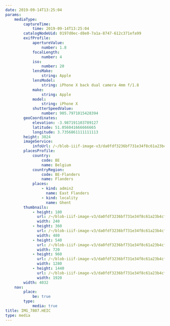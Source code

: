 ```yaml
---
date: 2019-09-14T13:25:04
params:
    mediaType:
        captureTime:
            time: 2019-09-14T13:25:04
        catalogNodeUid: 0197d0ec-d8e0-7a1a-8747-612c371efa99
        exifProfile:
            apertureValue:
                number: 1.8
            focalLength:
                number: 4
            iso:
                number: 20
            lensMake:
                string: Apple
            lensModel:
                string: iPhone X back dual camera 4mm f/1.8
            make:
                string: Apple
            model:
                string: iPhone X
            shutterSpeedValue:
                number: 905.7971015428394
        geoCoordinates:
            elevation: -3.987191103789127
            latitude: 51.056041666666665
            longitude: 3.7356861111111113
        height: 3024
        imageService:
            infoUrl: /~/blob-iiif-image-v3/da0fdf3236bf731e34f8c61a23b4cfffe6edb233924c540ec41bed3903109536/info.json
        placesProfile:
            country:
                code: BE
                name: Belgium
            countryRegion:
                code: BE-Flanders
                name: Flanders
            places:
                - kind: admin2
                  name: East Flanders
                - kind: locality
                  name: Ghent
        thumbnails:
            - height: 180
              url: /~/blob-iiif-image-v3/da0fdf3236bf731e34f8c61a23b4cfffe6edb233924c540ec41bed3903109536/full/240%2C180/0/default.jpg
              width: 240
            - height: 360
              url: /~/blob-iiif-image-v3/da0fdf3236bf731e34f8c61a23b4cfffe6edb233924c540ec41bed3903109536/full/480%2C360/0/default.jpg
              width: 480
            - height: 540
              url: /~/blob-iiif-image-v3/da0fdf3236bf731e34f8c61a23b4cfffe6edb233924c540ec41bed3903109536/full/720%2C540/0/default.jpg
              width: 720
            - height: 960
              url: /~/blob-iiif-image-v3/da0fdf3236bf731e34f8c61a23b4cfffe6edb233924c540ec41bed3903109536/full/1280%2C960/0/default.jpg
              width: 1280
            - height: 1440
              url: /~/blob-iiif-image-v3/da0fdf3236bf731e34f8c61a23b4cfffe6edb233924c540ec41bed3903109536/full/1920%2C1440/0/default.jpg
              width: 1920
        width: 4032
    nav:
        place:
            be: true
        type:
            media: true
title: IMG_7807.HEIC
type: media
---
```

